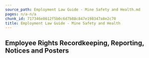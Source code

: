```yaml
---
source_path: Employment Law Guide - Mine Safety and Health.md
pages: n/a-n/a
chunk_id: 717346e8612f5b0c6d7b88c847e198347a8e2c70
title: Employment Law Guide - Mine Safety and Health
---
```

## Employee Rights Recordkeeping, Reporting, Notices and Posters
